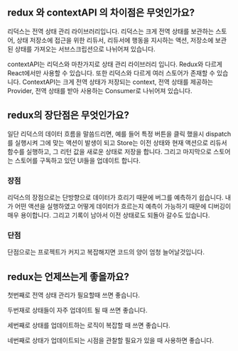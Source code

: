 ## redux 와 contextAPI 의 차이점은 무엇인가요?

리덕스는 전역 상태 관리 라이브러리입니다. 리덕스는 크게 전역 상태를 보관하는 스토어, 상태 저장소에 접근을 위한 리듀서, 리듀서에 행동을 지시하는 액션, 저장소에 보관된 상태를 가져오는 서브스크립션으로 나뉘어져 있습니다.

contextAPI는 리덕스와 마찬가지로 상태 관리 라이브러리 입니다. Redux와 다르게 React에서만 사용할 수 있습니다. 또한 리덕스와 다르게 여러 스토어가 존재할 수 있습니다.
ContextAPI는 크게 전역 상태가 저장되는 context, 전역 상태를 제공하는 Provider, 전역 상태를 받아 사용하는 Consumer로 나뉘어져 있습니다.


## redux의 장단점은 무엇인가요?

일단 리덕스의 데이터 흐름을 말씀드리면, 예를 들어 특정 버튼을 클릭 했을시 dispatch를 실행시켜 그에 맞는 액션이 발생이 되고 Store는 이전 상태와 현재 액션으로 리듀서 함수를 실행하고, 그 리턴 값을 새로운 상태로 저장을 합니다. 그리고 마지막으로 스토어는 스토어를 구독하고 있던 UI들을 업데이트 합니다.

### 장점

리덕스의 장점으로는 단방향으로 데이터가 흐리기 때문에 버그를 예측하기 쉽습니다. 내가 어떤 액션을 실행하였고 어떻게 데이터가 흐르는지 예측이 가능하기 때문에 디버깅이 매우 용이합니다. 그리고 기록이 남아서 이전 상태로도 되돌아 갈수도 있습니다.

### 단점

단점으로는 프로젝트가 커지고 복잡해지면 코드의 양이 엄청 늘어날것입니다.


## redux는 언제쓰는게 좋을까요?

첫번째로 전역 상태 관리가 필요할때 쓰면 좋습니다.

두번재로 상태들이 자주 업데이트 될 때 쓰면 좋습니다.

세번째로 상태를 업데이트하는 로직이 복잡할 때 쓰면 좋습니다.

네번째로 상태가 업데이트되는 시점을 관찰할 필요가 있을 때 사용하면 좋습니다.